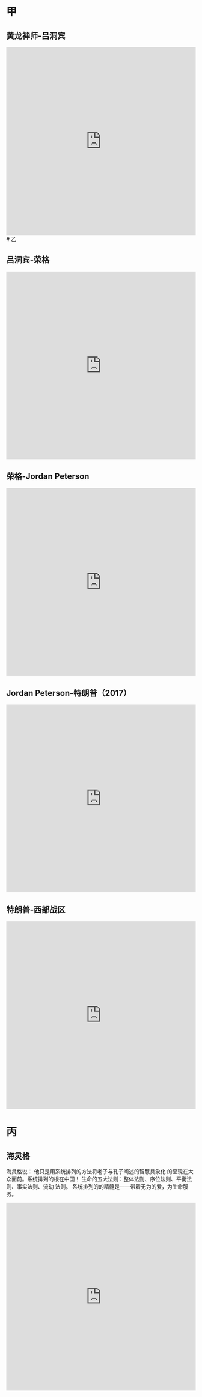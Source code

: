 # 甲

## 黄龙禅师-吕洞宾

<iframe src="https://player.bilibili.com/player.html?bvid=BV1E7411w7ZA&page=1&as_wide=1&high_quality=1&danmaku=0"allowfullscreen="allowfullscreen" width="100%" height="500" scrolling="no" frameborder="0" sandbox="allow-top-navigation allow-same-origin allow-forms allow-scripts"></iframe>
# 乙

## 吕洞宾-荣格

<iframe src="https://player.bilibili.com/player.html?bvid=BV1di4y1b7La&page=1&as_wide=1&high_quality=1&danmaku=0"allowfullscreen="allowfullscreen" width="100%" height="500" scrolling="no" frameborder="0" sandbox="allow-top-navigation allow-same-origin allow-forms allow-scripts"></iframe>


## 荣格-Jordan Peterson

<iframe src="https://player.bilibili.com/player.html?bvid=BV1pb411674T&page=1&as_wide=1&high_quality=1&danmaku=0"  allowfullscreen="allowfullscreen" width="100%" height="500" scrolling="no" frameborder="0" sandbox="allow-top-navigation allow-same-origin allow-forms allow-scripts"></iframe>

## Jordan Peterson-特朗普（2017）

<iframe src="https://player.bilibili.com/player.html?bvid=BV17C4y1a7dB&page=1&as_wide=1&high_quality=1&danmaku=0"  allowfullscreen="allowfullscreen" width="100%" height="500" scrolling="no" frameborder="0" sandbox="allow-top-navigation allow-same-origin allow-forms allow-scripts"></iframe>

## 特朗普-西部战区

<iframe src="https://player.bilibili.com/player.html?bvid=BV1H54y1U7NX&page=1&as_wide=1&high_quality=1&danmaku=0" allowfullscreen="allowfullscreen" width="100%" height="500" scrolling="no" frameborder="0" sandbox="allow-top-navigation allow-same-origin allow-forms allow-scripts"></iframe>

# 丙

## 海灵格

海灵格说： 他只是用系统排列的方法将老子与孔子阐述的智慧具象化 的呈现在大众面前。系统排列的根在中国！ 生命的五大法则：整体法则、序位法则、平衡法则、事实法则、流动 法则。 系统排列的的精髓是——带着无为的爱，为生命服务。 

<iframe src="https://player.bilibili.com/player.html?bvid=BV1yt411Y7Vo&page=1&as_wide=1&high_quality=1&danmaku=0" allowfullscreen="allowfullscreen" width="100%" height="500" scrolling="no" frameborder="0" sandbox="allow-top-navigation allow-same-origin allow-forms allow-scripts"></iframe>


